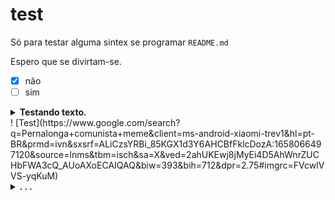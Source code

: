 # test
Só para testar alguma sintex se programar `README.md`

  Espero que se divirtam-se.

- [x] não
- [ ] sim

<details><summary><b>Testando texto.</b></summary>
<br>
 <p>
  Clica no <b>nosso</b> sumário de baixo.
 </p>
</br>
</details>
! [Test](https://www.google.com/search?q=Pernalonga+comunista+meme&client=ms-android-xiaomi-trev1&hl=pt-BR&prmd=ivn&sxsrf=ALiCzsYRBi_85KGX1d3Y6AHCBfFklcDozA:1658066497120&source=lnms&tbm=isch&sa=X&ved=2ahUKEwj8jMyEi4D5AhWnrZUCHbFWA3cQ_AUoAXoECAIQAQ&biw=393&bih=712&dpr=2.75#imgrc=FVcwlVVS-yqKuM)
<details><summary><b>. . .</b></summary>
  <br>
  <p>
    <img src="https://github.com/SrOtaku/teste/blob/master-main/github-pictures/download.jpeg" alt="" width="200" height="200" align="center">
    <br>
   Olha o meme comunista
  </p>
</details>
